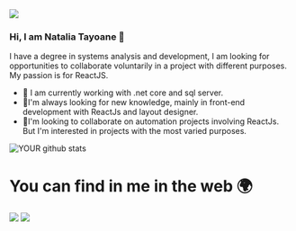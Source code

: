 <img src="https://github.com/pr2tik1/pr2tik1/blob/master/IMAGE-NAME">

### Hi, I am Natalia Tayoane 👋

<!-- <h1 align="center">
  <img alt="My" title="#My" src="./assets/banner.png" />
</h1> -->

I have a degree in systems analysis and development, I am looking for opportunities to collaborate voluntarily in a project with different purposes. My passion is for ReactJS.
- 🔭 I am currently working with .net core and sql server.
- 🌱I'm always looking for new knowledge, mainly in front-end development with ReactJs and layout designer.
- 🤝I'm looking to collaborate on automation projects involving ReactJs. But I'm interested in projects with the most varied purposes.


![YOUR github stats](https://github-readme-stats.vercel.app/api?username=Natayoane)

<h1> You can find in me in the web 🌍</h1>

[<img src="https://img.shields.io/badge/linkedin-%230077B5.svg?&style=for-the-badge&logo=linkedin&logoColor=white" />](https://www.linkedin.com/in/natalia-tayoane/) 
[<img src = "https://img.shields.io/badge/instagram-%23E4405F.svg?&style=for-the-badge&logo=instagram&logoColor=white">](https://www.instagram.com/tayoane_borges/) 
